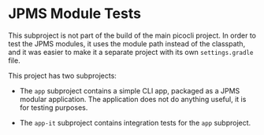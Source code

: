 # JPMS Module Tests

This subproject is not part of the build of the main picocli project.
In order to test the JPMS modules, it uses the module path instead of the classpath,
and it was easier to make it a separate project with its own `settings.gradle` file.

This project has two subprojects:

* The `app` subproject contains a simple CLI app, packaged as a JPMS modular application.
  The application does not do anything useful, it is for testing purposes.

* The `app-it` subproject contains integration tests for the `app` subproject.

